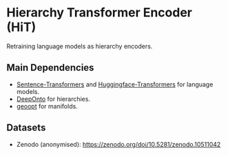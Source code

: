 # Hierarchy Transformer Encoder (HiT)

Retraining language models as hierarchy encoders.


## Main Dependencies

- [Sentence-Transformers](https://www.sbert.net/index.html) and [Huggingface-Transformers](https://huggingface.co/docs/transformers/index) for language models.
- [DeepOnto](https://krr-oxford.github.io/DeepOnto/) for hierarchies.
- [geoopt](https://geoopt.readthedocs.io/en/latest/index.html) for manifolds.

## Datasets

- Zenodo (anonymised): <https://zenodo.org/doi/10.5281/zenodo.10511042>
